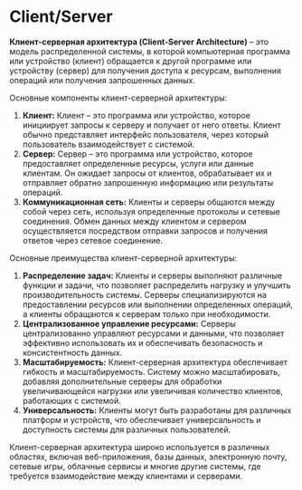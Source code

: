 # Client/Server

**Клиент-серверная архитектура (Client-Server Architecture)** – это модель распределенной системы, в которой компьютерная программа или устройство (клиент) обращается к другой программе или устройству (сервер) для получения доступа к ресурсам, выполнения операций или получения запрошенных данных.

Основные компоненты клиент-серверной архитектуры:

1. **Клиент:** Клиент – это программа или устройство, которое инициирует запросы к серверу и получает от него ответы. Клиент обычно представляет интерфейс пользователя, через который пользователь взаимодействует с системой.
2. **Сервер:** Сервер – это программа или устройство, которое предоставляет определенные ресурсы, услуги или данные клиентам. Он ожидает запросы от клиентов, обрабатывает их и отправляет обратно запрошенную информацию или результаты операций.
3. **Коммуникационная сеть:** Клиенты и серверы общаются между собой через сеть, используя определенные протоколы и сетевые соединения. Обмен данных между клиентом и сервером осуществляется посредством отправки запросов и получения ответов через сетевое соединение.

Основные преимущества клиент-серверной архитектуры:

1. **Распределение задач:** Клиенты и серверы выполняют различные функции и задачи, что позволяет распределить нагрузку и улучшить производительность системы. Серверы специализируются на предоставлении ресурсов или выполнении определенных операций, а клиенты обращаются к серверам только при необходимости.
2. **Централизованное управление ресурсами:** Серверы централизованно управляют ресурсами и данными, что позволяет эффективно использовать их и обеспечивать безопасность и консистентность данных.
3. **Масштабируемость:** Клиент-серверная архитектура обеспечивает гибкость и масштабируемость. Систему можно масштабировать, добавляя дополнительные серверы для обработки увеличивающейся нагрузки или увеличивая количество клиентов, работающих с системой.
4. **Универсальность:** Клиенты могут быть разработаны для различных платформ и устройств, что обеспечивает универсальность и доступность системы для различных пользователей.

Клиент-серверная архитектура широко используется в различных областях, включая веб-приложения, базы данных, электронную почту, сетевые игры, облачные сервисы и многие другие системы, где требуется взаимодействие между клиентами и серверами.
